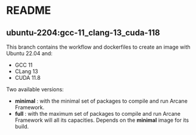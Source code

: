 # README
## ubuntu-2204:gcc-11_clang-13_cuda-118

This branch contains the workflow and dockerfiles to create an
image with Ubuntu 22.04 and:
- GCC 11
- CLang 13
- CUDA 11.8

Two available versions:
- **minimal** : with the minimal set of packages to compile and 
  run Arcane Framework.
- **full** : with the maximum set of packages to compile and run
  Arcane Framework will all its capacities. Depends on the
  **minimal** image for its build.
